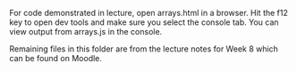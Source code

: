 For code demonstrated in lecture, open arrays.html in a browser. Hit the f12 key to open dev tools and make sure you select the console tab. You can view output from arrays.js in the console.

Remaining files in this folder are from the lecture notes for Week 8 which can be found on Moodle.
